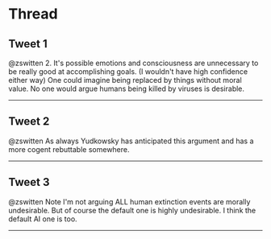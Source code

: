 # Thread

## Tweet 1

@zswitten 2. It's possible emotions and consciousness are unnecessary to be really good at accomplishing goals. (I wouldn't have high confidence either way) One could imagine being replaced by things without moral value. No one would argue humans being killed by viruses is desirable.

---

## Tweet 2

@zswitten As always Yudkowsky has anticipated this argument and has a more cogent rebuttable somewhere.

---

## Tweet 3

@zswitten Note I'm not arguing ALL human extinction events are morally undesirable. But of course the default one is highly undesirable. I think the default AI one is too.

---

